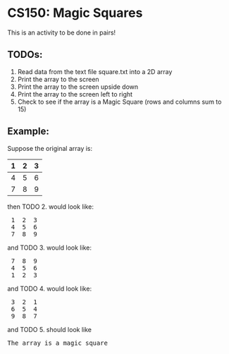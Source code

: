 # CS150: Magic Squares

This is an activity to be done in pairs!

## TODOs:
  1.  Read data from the text file square.txt into a 2D array
  2.  Print the array to the screen
  3.  Print the array to the screen upside down
  4.  Print the array to the screen left to right
  5.  Check to see if the array is a Magic Square (rows and columns sum to 15)

## Example:

Suppose the original array is:

| 1  | 2 | 3 |
| --- | --- | --- |
| 4 | 5 | 6 | 
| 7 | 8 | 9 | 

then TODO 2. would look like:
<pre>
 1  2  3 
 4  5  6  
 7  8  9 
</pre>

and TODO 3. would look like:
<pre>
 7  8  9 
 4  5  6  
 1  2  3 
</pre>

and TODO 4. would look like:
<pre>
 3  2  1 
 6  5  4  
 9  8  7 
</pre>

and TODO 5. should look like

<pre>
The array is a magic square
</pre>

